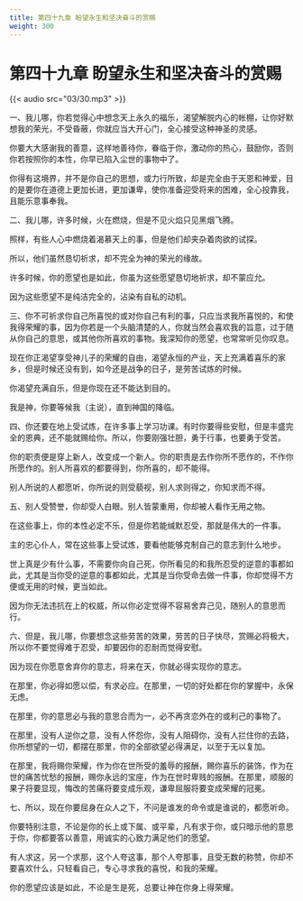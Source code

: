 ```yaml
---
title: 第四十九章 盼望永生和坚决奋斗的赏赐
weight: 300
---
```


# 第四十九章 盼望永生和坚决奋斗的赏赐

{{< audio src="03/30.mp3" >}}

一、我儿哪，你若觉得心中想念天上永久的福乐，渴望解脱内心的帐棚，让你好默想我的荣光，不受昏蔽，你就应当大开心门，全心接受这种神圣的灵感。

你要大大感谢我的善意，这样地善待你，眷临于你，激动你的热心，鼓励你，否则你若按照你的本性，你早已陷入尘世的事物中了。

你得有这境界，并不是你自己的思想，或力行所致，却是完全由于天恩和神爱，目的是要你在道德上更加长进，更加谦卑，使你准备迎受将来的困难，全心投靠我，且能乐意事奉我。

二、我儿哪，许多时候，火在燃烧，但是不见火焰只见黑烟飞腾。

照样，有些人心中燃烧着渴慕天上的事，但是他们却夹杂着肉欲的试探。

所以，他们虽然恳切祈求，却不完全为神的荣光的缘故。

许多时候，你的愿望也是如此，你虽为这些愿望恳切地祈求，却不蒙应允。

因为这些愿望不是纯洁完全的，沾染有自私的动机。

三、你不可祈求你自己所喜悦的或对你自己有利的事，只应当求我所喜悦的，和使我得荣耀的事，因为你若是一个头脑清楚的人，你就当然会喜欢我的旨意，过于随从你自己的意思，或其他你所喜欢的事物。我深知你的愿望，也常常听见你叹息。

现在你正渴望享受神儿子的荣耀的自由，渴望永恒的产业，天上充满着喜乐的家乡，但是时候还没有到，如今还是战争的日子，是劳苦试炼的时候。

你渴望充满自乐，但是你现在还不能达到目的。

我是神，你要等候我（主说），直到神国的降临。

四、你还要在地上受试炼，在许多事上学习功课。有时你要得些安慰，但是丰盛完全的恩典，还不能就赐给你。所以，你要刚强壮胆，勇于行事，也要勇于受苦。

你的职责便是穿上新人，改变成一个新人。你的职责是去作你所不愿作的，不作你所愿作的。别人所喜欢的都要得到，你所喜的，却不能得。

别人所说的人都愿听，你所说的则受藐视，别人求则得之，你知求而不得。

五、别人受赞誉，你却受人白眼。别人皆蒙重用，你却被人看作无用之物。

在这些事上，你的本性必定不乐，但是你若能缄默忍受，那就是伟大的一件事。

主的忠心仆人，常在这些事上受试炼，要看他能够克制自己的意志到什么地步。

世上真是少有什么事，不需要你向自己死，你所看见的和我所忍受的逆意的事都如此，尤其是当你受的逆意的事都如此，尤其是当你受命去做一件事，你却觉得不方便或无用的时候，更当如此。

因为你无法违抗在上的权威，所以你必定觉得不容易舍弃己见，随别人的意思而行。

六、但是，我儿哪，你要想念这些劳苦的效果，劳苦的日子快尽，赏赐必将极大，所以你不要觉得难于忍受，却要因你的忍耐而觉得安慰。

因为现在你愿意舍弃你的意志，将来在天，你就必得实现你的意志。

在那里，你必得如愿以偿，有求必应。在那里，一切的好处都在你的掌握中，永保无虑。

在那里，你的意思必与我的意思合而为一，必不再贪恋外在的或利己的事物了。

在那里，没有人逆你之意，没有人怀怨你，没有人阻碍你，没有人拦住你的去路，你所想望的一切，都摆在那里，你的全部欲望必得满足，以至于无以复加。

在那里，我将赐你荣耀，作为你在世所受的羞辱的报酬，赐你喜乐的装饰，作为在世的痛苦忧愁的报酬，赐你永远的宝座，作为在世时卑贱的报酬。在那里，顺服的果子将要显现，悔改的苦痛将要变成乐观，谦卑屈服将要变成荣耀的冠冕。

七、所以，现在你要屈身在众人之下，不问是谁发的命令或是谁说的，都愿听命。

你要特别注意，不论是你的长上或下属、或平辈，凡有求于你，或只暗示他的意思于你，你都要答以善意，用诚实的心致力满足他们的愿望。

有人求这，另一个求那，这个人夸这事，那个人夸那事，且受无数的称赞，你却不要喜欢什么，只轻看自己，专心寻求我的喜悦，和我的荣耀。

你的愿望应该是如此，不论是生是死，总要让神在你身上得荣耀。
